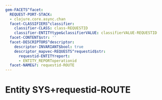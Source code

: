 ```yaml
---
gem-FACETS^facet:
  REQUEST-PORT-STACK:
  - clojure.core.async.chan
  facet-CLASSIFIERS^classifier:
    classifier-CLASS: class-REQUESTID
    classifier-ENTITYtype&classifierVALUE: classifierVALUE-REQUESTID
  facet-CONTENT$str: ''
  facet-DESCRIPTORS^descriptor:
    descriptor-INVARIANT$bool: true
    descriptor_mapvec-REQUESTS^requestid$str:
      requestid-ENTITYreport:
      - ENTITY_REPORToperationid
  facet-NAME&?: requestid-ROUTE
---
```

# Entity SYS+requestid-ROUTE

